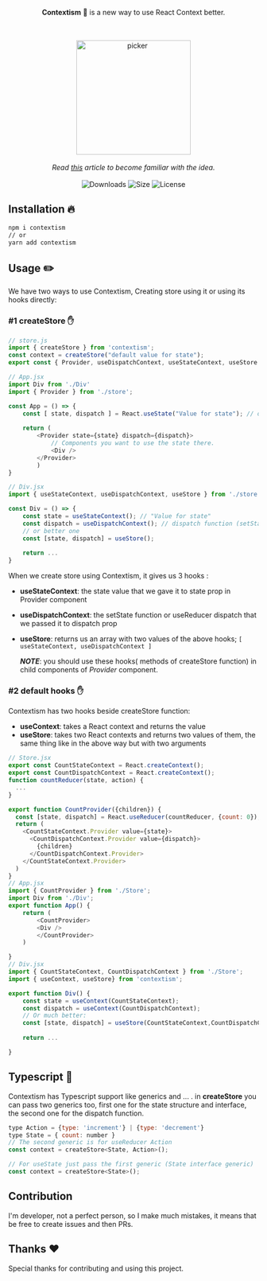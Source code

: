 <div align="center">

<b>Contextism</b> 🤩 is a new way to use React Context better.

<br><br><img width="230" height="230" alt="picker" src="https://github.com/Aslemammad/Contextism/blob/master/logo.png?raw=true">
<br><br>
<i>Read  <a title="Team email, team chat, team tasks, one app" href="https://kentcdodds.com/blog/how-to-use-react-context-effectively">this</a> article to become familiar with the idea.</i> <br><br>
![Downloads](https://img.shields.io/npm/dw/contextism) ![Size](https://img.shields.io/bundlephobia/minzip/contextism?label=Min) ![License](https://img.shields.io/npm/l/contextism)
</div>

## Installation 🔥

  

```bash
npm i contextism
// or 
yarn add contextism
```

  

## Usage ✏️
We have two ways to use Contextism, Creating store using it or using its hooks directly:
### #1 createStore ✋

```javascript
// store.js 
import { createStore } from 'contextism';
const context = createStore("default value for state");
export const { Provider, useDispatchContext, useStateContext, useStore } = context;

// App.jsx
import Div from './Div'
import { Provider } from './store';

const App = () => {
	const [ state, dispatch ] = React.useState("Value for state"); // or useReducer
	
	return (
		<Provider state={state} dispatch={dispatch}>
			// Components you want to use the state there.
			<Div />
		</Provider>
		)
}

// Div.jsx
import { useStateContext, useDispatchContext, useStore } from './store';

const Div = () => {
	const state = useStateContext(); // "Value for state"
	const dispatch = useDispatchContext(); // dispatch function (setState) in App
	// or better one
	const [state, dispatch] = useStore();
	
	return ...
}

```
When we create store using Contextism, it gives us 3 hooks :<br>

- **useStateContext**: the state value that we gave it to state prop in Provider component
- **useDispatchContext**: the setState function or useReducer dispatch that we passed it to dispatch prop
- **useStore**: returns us an array with two values of the above hooks; `[ useStateContext, useDispatchContext ]`

  ***NOTE***: you should use these hooks( methods of createStore function) in child components of *Provider* component.
  <br>

  
### #2 default hooks ✋
Contextism has two hooks beside createStore function:

- **useContext**: takes a React context and returns the value
- **useStore**: takes two React contexts and returns two values of them, the same thing like in the above way but with two arguments

```javascript
// Store.jsx
export const CountStateContext = React.createContext();
export const CountDispatchContext = React.createContext();
function countReducer(state, action) {
  ...
}

export function CountProvider({children}) {
  const [state, dispatch] = React.useReducer(countReducer, {count: 0});
  return (
    <CountStateContext.Provider value={state}>
      <CountDispatchContext.Provider value={dispatch}>
        {children}
      </CountDispatchContext.Provider>
    </CountStateContext.Provider>
  )
}
// App.jsx
import { CountProvider } from './Store';
import Div from './Div';
export function App() {
	return (
		<CountProvider>
		<Div />
		</CountProvider>
	)

}
// Div.jsx
import { CountStateContext, CountDispatchContext } from './Store';
import { useContext, useStore} from 'contextism';

export function Div() {
	const state = useContext(CountStateContext);
	const dispatch = useContext(CountDispatchContext);
	// Or much better:
	const [state, dispatch] = useStore(CountStateContext,CountDispatchContext);
	
	return ...

}
```
## Typescript 🔷
Contextism has Typescript support like generics and ... . in **createStore** you can pass two generics too, first one for the state structure and interface, the second one for the dispatch function.

```javascript
type Action = {type: 'increment'} | {type: 'decrement'}
type State = { count: number }
// The second generic is for useReducer Action
const context = createStore<State, Action>();

// For useState just pass the first generic (State interface generic)
const context = createStore<State>();
```

## Contribution 
I'm developer, not a perfect person, so I make much mistakes, it means that be free to create issues and then PRs.
<br>
## Thanks ❤️ 

Special thanks for contributing and using this project.
